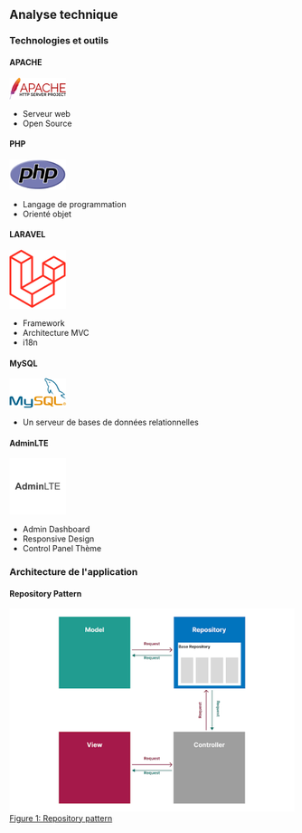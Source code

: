 ## Analyse technique
 
### Technologies et outils

#### APACHE

<img src="../img/apache.png" alt="Alt text" width="100">

- Serveur web
- Open Source

#### PHP

<img src="../img/php.png" alt="Alt text" width="100">

- Langage de programmation
- Orienté objet

#### LARAVEL

<img src="../img/laravel.png" alt="Alt text" width="100">

- Framework
- Architecture MVC
- i18n

#### MySQL

<img src="../img/myslq.png" alt="Alt text" width="100">

- Un serveur de bases de données relationnelles

#### AdminLTE

<img src="../img/adminlte.jpg" alt="Alt text" width="100">

- Admin Dashboard
- Responsive Design
- Control Panel Thème

### Architecture de l'application

#### Repository Pattern


![Alt text](../img/repository-pattern.png)
[Figure 1: Repository pattern ](../img/repository-pattern.png)



